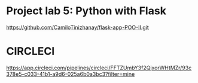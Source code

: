 # Project lab 5: Python with Flask
https://github.com/CamiloTinizhanay/flask-app-POO-II.git 

# CIRCLECI
https://app.circleci.com/pipelines/circleci/FFTZUmbY3f2QjxorWHtMZr/93c378e5-c033-41b1-a9d6-025a6b0a3bc3?filter=mine 

